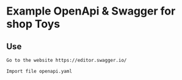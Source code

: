 # Example OpenApi & Swagger for shop Toys

## Use

```sh
Go to the website https://editor.swagger.io/

Import file openapi.yaml

